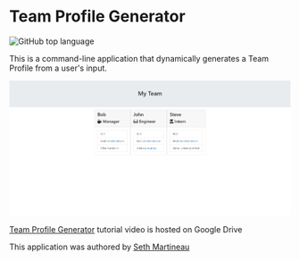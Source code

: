 # Team Profile Generator

![GitHub top language](https://img.shields.io/github/languages/top/slothings/team-profile-generator)

This is a command-line application that dynamically generates a Team Profile from a user's input. 

![Application landing page](Develop/teamprofilegeneratorSS.JPG)

[Team Profile Generator](https://drive.google.com/file/d/1nGHiDMc6LsH1qZbPwOeMPSxv4mOBGq0y/view) tutorial video is hosted on Google Drive

This application was authored by [Seth Martineau](https://github.com/slothings)
